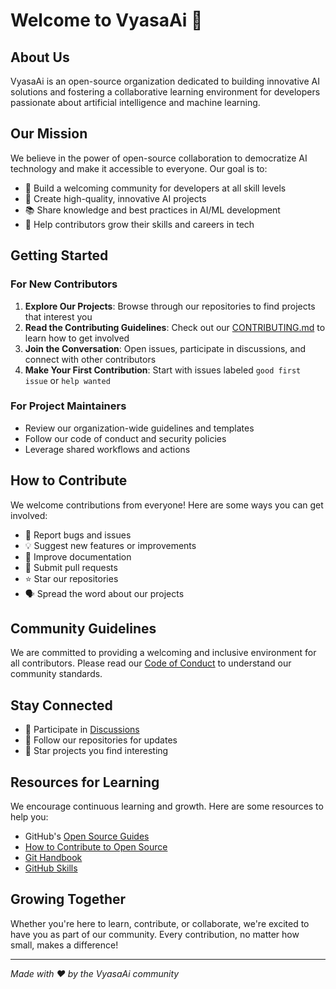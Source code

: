 # Welcome to VyasaAi 🚀

## About Us

VyasaAi is an open-source organization dedicated to building innovative AI solutions and fostering a collaborative learning environment for developers passionate about artificial intelligence and machine learning.

## Our Mission

We believe in the power of open-source collaboration to democratize AI technology and make it accessible to everyone. Our goal is to:

- 🤝 Build a welcoming community for developers at all skill levels
- 🔬 Create high-quality, innovative AI projects
- 📚 Share knowledge and best practices in AI/ML development
- 🌱 Help contributors grow their skills and careers in tech

## Getting Started

### For New Contributors

1. **Explore Our Projects**: Browse through our repositories to find projects that interest you
2. **Read the Contributing Guidelines**: Check out our [CONTRIBUTING.md](https://github.com/VyasaAi/.github/blob/main/CONTRIBUTING.md) to learn how to get involved
3. **Join the Conversation**: Open issues, participate in discussions, and connect with other contributors
4. **Make Your First Contribution**: Start with issues labeled `good first issue` or `help wanted`

### For Project Maintainers

- Review our organization-wide guidelines and templates
- Follow our code of conduct and security policies
- Leverage shared workflows and actions

## How to Contribute

We welcome contributions from everyone! Here are some ways you can get involved:

- 🐛 Report bugs and issues
- 💡 Suggest new features or improvements
- 📝 Improve documentation
- 🔧 Submit pull requests
- ⭐ Star our repositories
- 🗣️ Spread the word about our projects

## Community Guidelines

We are committed to providing a welcoming and inclusive environment for all contributors. Please read our [Code of Conduct](https://github.com/VyasaAi/.github/blob/main/CODE_OF_CONDUCT.md) to understand our community standards.

## Stay Connected

- 💬 Participate in [Discussions](https://github.com/orgs/VyasaAi/discussions)
- 📢 Follow our repositories for updates
- 🌟 Star projects you find interesting

## Resources for Learning

We encourage continuous learning and growth. Here are some resources to help you:

- GitHub's [Open Source Guides](https://opensource.guide/)
- [How to Contribute to Open Source](https://opensource.guide/how-to-contribute/)
- [Git Handbook](https://guides.github.com/introduction/git-handbook/)
- [GitHub Skills](https://skills.github.com/)

## Growing Together

Whether you're here to learn, contribute, or collaborate, we're excited to have you as part of our community. Every contribution, no matter how small, makes a difference!

---

*Made with ❤️ by the VyasaAi community*

